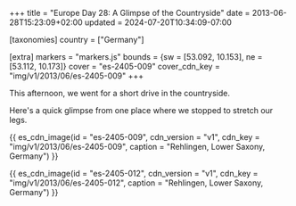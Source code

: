 +++
title = "Europe Day 28: A Glimpse of the Countryside"
date = 2013-06-28T15:23:09+02:00
updated = 2024-07-20T10:34:09-07:00

[taxonomies]
country = ["Germany"]

[extra]
markers = "markers.js"
bounds = {sw = [53.092, 10.153], ne = [53.112, 10.173]}
cover = "es-2405-009"
cover_cdn_key = "img/v1/2013/06/es-2405-009"
+++

This afternoon, we went for a short drive in the countryside.

<!-- more -->

Here's a quick glimpse from one place where we stopped to stretch our legs.

{{ es_cdn_image(id = "es-2405-009", cdn_version = "v1", cdn_key = "img/v1/2013/06/es-2405-009", caption = "Rehlingen, Lower Saxony, Germany") }}

{{ es_cdn_image(id = "es-2405-012", cdn_version = "v1", cdn_key = "img/v1/2013/06/es-2405-012", caption = "Rehlingen, Lower Saxony, Germany") }}
